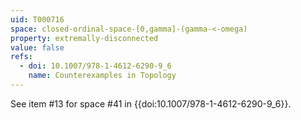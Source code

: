 ```yaml
---
uid: T000716
space: closed-ordinal-space-[0,gamma]-(gamma-<-omega)
property: extremally-disconnected
value: false
refs:
  - doi: 10.1007/978-1-4612-6290-9_6
    name: Counterexamples in Topology
---
```

See item #13 for space #41 in {{doi:10.1007/978-1-4612-6290-9_6}}.
